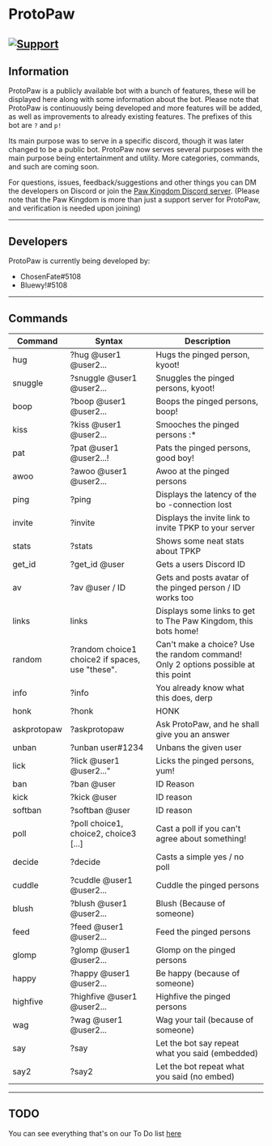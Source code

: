 ProtoPaw
===
[![Support](https://discordapp.com/api/guilds/715969701771083817/widget.png?style=shield)](https://discord.gg/k64tAer)
----
## Information
ProtoPaw is a publicly available bot with a bunch of features, these will be displayed here along with some information about the bot. Please note that ProtoPaw is continuously being developed and more features will be added, as well as improvements to already existing features. The prefixes of this bot are `?` and `p!`

Its main purpose was to serve in a specific discord, though it was later changed to be a public bot. ProtoPaw now serves several purposes with the main purpose being entertainment and utility. More categories, commands, and such are coming soon.

For questions, issues, feedback/suggestions and other things you can DM the developers on Discord or join the [Paw Kingdom Discord server](https://discord.gg/k64tAer). (Please note that the Paw Kingdom is more than just a support server for ProtoPaw, and verification is needed upon joining)

----

## Developers
ProtoPaw is currently being developed by:
- ChosenFate#5108
- Bluewy!#5108
----

## Commands
Command|Syntax|Description
---|---|---
hug|?hug @user1 @user2...|Hugs the pinged person, kyoot!
snuggle|?snuggle @user1 @user2...|Snuggles the pinged persons, kyoot!
boop|?boop @user1 @user2...|Boops the pinged persons, boop!
kiss|?kiss  @user1 @user2...|Smooches the pinged persons :*
pat|?pat  @user1 @user2...!|Pats the pinged persons, good boy!
awoo|?awoo @user1 @user2...| Awoo at the pinged persons
ping|?ping|Displays the latency of the bo -connection lost
invite|?invite|Displays the invite link to invite TPKP to your server
stats|?stats|Shows some neat stats about TPKP
get_id|?get_id @user|Gets a users Discord ID
av|?av @user / ID|Gets and posts avatar of the pinged person / ID works too
links|links|Displays some links to get to The Paw Kingdom, this bots home!
random|?random choice1 choice2 if spaces, use "these".|Can't make a choice? Use the random command! Only 2 options possible at this point
info|?info|You already know what this does, derp
honk|?honk|HONK
askprotopaw|?askprotopaw <Question>|Ask ProtoPaw, and he shall give you an answer
unban|?unban user#1234|Unbans the given user
lick|?lick @user1 @user2..."|Licks the pinged persons, yum!
ban|?ban @user | ID Reason|Bans the mentioned person
kick|?kick @user | ID reason|Kicks the specified person
softban|?softban @user | ID reason|Softbans (bans and unbans) the specified person
poll|?poll choice1, choice2, choice3 [...]|Cast a poll if you can't agree about something!
decide|?decide <question>|Casts a simple yes / no poll
cuddle|?cuddle @user1 @user2...|Cuddle the pinged persons
blush|?blush @user1 @user2...|Blush (Because of someone)
feed|?feed @user1 @user2...|Feed the pinged persons
glomp|?glomp @user1 @user2...|Glomp on the pinged persons
happy|?happy @user1 @user2...|Be happy (because of someone)
highfive|?highfive @user1 @user2...|Highfive the pinged persons
wag|?wag @user1 @user2...|Wag your tail (because of someone)
say|?say <arguments>|Let the bot say repeat what you said (embedded)
say2|?say2 <arguments>|Let the bot repeat what you said (no embed)
----
## TODO
You can see everything that's on our To Do list [here](https://github.com/FireGamingYT/protogen/projects/1)
